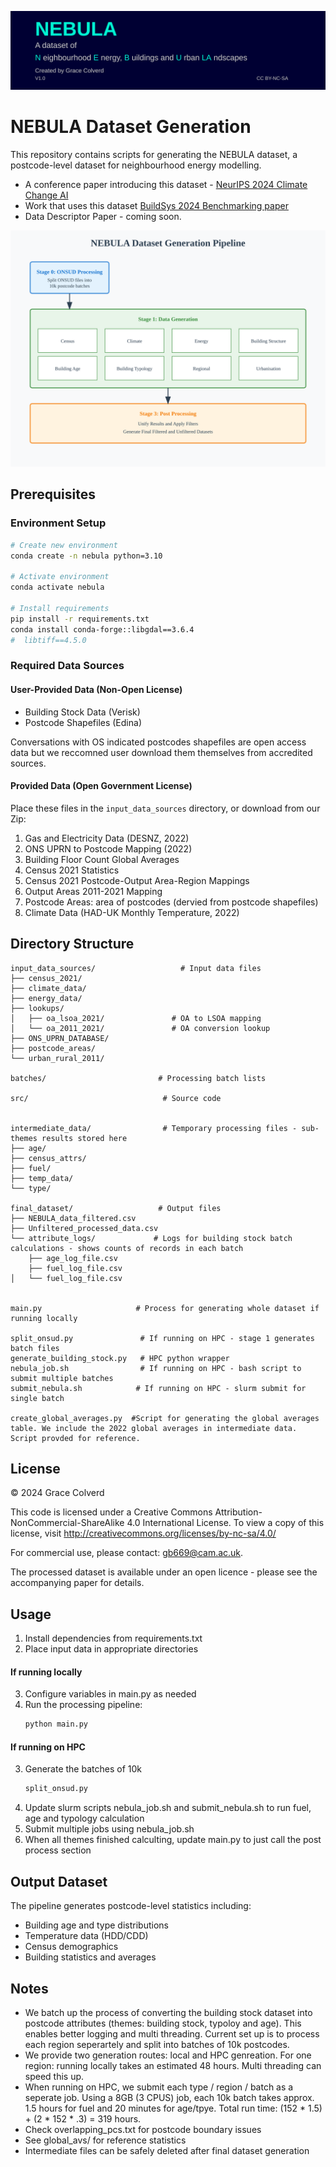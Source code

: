 ![NEBULA Pipeline](./images/github-header.svg)

# NEBULA Dataset Generation

This repository contains scripts for generating the NEBULA dataset, a postcode-level dataset for neighbourhood energy modelling. 

- A conference paper introducing this dataset - [NeurIPS 2024 Climate Change AI](https://s3.us-east-1.amazonaws.com/climate-change-ai/papers/neurips2024/23/paper.pdf) 
- Work that uses this dataset [BuildSys 2024 Benchmarking paper](https://dl.acm.org/doi/proceedings/10.1145/3671127?tocHeading=heading1)
- Data Descriptor Paper - coming soon. 


![NEBULA Pipeline](./images/nebula_pipeline.svg)


## Prerequisites

### Environment Setup
```bash
# Create new environment
conda create -n nebula python=3.10

# Activate environment
conda activate nebula

# Install requirements
pip install -r requirements.txt
conda install conda-forge::libgdal==3.6.4
#  libtiff==4.5.0
```

### Required Data Sources

#### User-Provided Data (Non-Open License)
- Building Stock Data (Verisk)
- Postcode Shapefiles (Edina)

Conversations with OS indicated postcodes shapefiles are open access data but we reccomned user download them themselves from accredited sources. 

#### Provided Data (Open Government License)
Place these files in the `input_data_sources` directory, or download from our Zip:

1. Gas and Electricity Data (DESNZ, 2022)
2. ONS UPRN to Postcode Mapping (2022)
3. Building Floor Count Global Averages
4. Census 2021 Statistics
5. Census 2021 Postcode-Output Area-Region Mappings
6. Output Areas 2011-2021 Mapping
7. Postcode Areas: area of postcodes (dervied from postcode shapefiles)
8. Climate Data (HAD-UK Monthly Temperature, 2022)

## Directory Structure

```
input_data_sources/                   # Input data files
├── census_2021/
├── climate_data/
├── energy_data/
├── lookups/
│   ├── oa_lsoa_2021/               # OA to LSOA mapping
│   └── oa_2011_2021/               # OA conversion lookup
├── ONS_UPRN_DATABASE/
├── postcode_areas/
└── urban_rural_2011/

batches/                         # Processing batch lists

src/                              # Source code


intermediate_data/                # Temporary processing files - sub-themes results stored here
├── age/
├── census_attrs/
├── fuel/ 
├── temp_data/         
└── type/

final_dataset/                   # Output files
├── NEBULA_data_filtered.csv
├── Unfiltered_processed_data.csv
└── attribute_logs/             # Logs for building stock batch calculations - shows counts of records in each batch 
    ├── age_log_file.csv
    ├── fuel_log_file.csv
│   └── fuel_log_file.csv


main.py                     # Process for generating whole dataset if running locally 

split_onsud.py               # If running on HPC - stage 1 generates batch files 
generate_building_stock.py   # HPC python wrapper 
nebula_job.sh                # If running on HPC - bash script to submit multiple batches 
submit_nebula.sh            # If running on HPC - slurm submit for single batch 

create_global_averages.py  #Script for generating the global averages table. We include the 2022 global averages in intermediate data. Script provded for reference.  
```

## License
© 2024 Grace Colverd

This code is licensed under a Creative Commons Attribution-NonCommercial-ShareAlike 4.0 International License. To view a copy of this license, visit http://creativecommons.org/licenses/by-nc-sa/4.0/

For commercial use, please contact: gb669@cam.ac.uk.

The processed dataset is available under an open licence - please see the accompanying paper for details. 

## Usage

1. Install dependencies from requirements.txt
2. Place input data in appropriate directories
#### If running locally 
3. Configure variables in main.py as needed
4. Run the processing pipeline:
   ```bash
   python main.py
   ```
#### If running on HPC 
3. Generate the batches of 10k
   ```bash
   split_onsud.py
   ```
4. Update slurm scripts nebula_job.sh and submit_nebula.sh to run fuel, age and typology calculation 
5. Submit multiple jobs using nebula_job.sh 
6. When all themes finished calculting, update main.py to just call the post process section 


## Output Dataset

The pipeline generates postcode-level statistics including:
- Building age and type distributions
- Temperature data (HDD/CDD)
- Census demographics
- Building statistics and averages

## Notes
- We batch up the process of converting the building stock dataset into postcode attributes (themes: building stock, typoloy and age). This enables better logging and multi threading. Current set up is to process each region seperartely and split into batches of 10k postcodes. 
- We provide two generation routes: local and HPC genreation. For one region: running locally takes an estimated 48 hours. Multi threading can speed this up.
- When running on HPC, we submit each type / region / batch as a seperate job. Using a 8GB (3 CPUS) job, each 10k batch takes approx. 1.5 hours for fuel and 20 minutes for age/tpye. Total run time: (152 * 1.5) + (2 * 152 * .3)  = 319 hours. 
- Check overlapping_pcs.txt for postcode boundary issues
- See global_avs/ for reference statistics
- Intermediate files can be safely deleted after final dataset generation

<!-- # NEBULA Dataset Generation

This repository contains scripts for generating the NEBULA dataset, a postcode-level dataset for neighbourhood energy modelling. 

## Prerequisites

# Install requirements
```
# Create new environment
conda create -n nebula python=3.10

# Activate environment
conda activate nebula

# Install requirements
pip install -r requirements.txt
conda install libgdal==3.6.4
conda install libtiff==4.5.0

```

### Required Data
#### User provided (not open licence)
1. Building Stock Data (Verisk)
3. Postcode Shapefiles (Edina)

#### Provided in Drive - download zip file and place in input_data_sources.
#####  Governmental data  were downloaded in April 2024 under the Open Government Licence.If you want more up to date, these can be replaced. 

1. Gas and Electricity data (DESNZ) (2022)
2. ONS ONSUD UPRN to Postcode Mapping (2022)
3. Global Averages for building floor count (derivation script is provided)
4. Census 2021 Statistics files (downloaded in April 2024)
5. Mapping from Postocdes to Output areas and regions (Census 2021)
6. Mapping from output areas 2011 to Output Areas 2021 (used for Rural/Urban 2011 classification)
7. Postcode areas: these were derived from ONS postcode shapefiles using the script generate_pc_area.py. You can replace with own. 
8. Climate data: Monthly temperature data from HAD-UK, Downloaded from CEDA, (2022)



## Directory Structure

```
input_data_sources/
    ├── census_2021
    ├── climate_data
    ├── energy_data
    ├── lookups
        ├──OA to LSOA mapping census 2021
        ├── OA 2011 to OA 2021 lookup
    ├── ONS_UPRN_DATABASE
    ├── postcode_areas
    └── urban_rural_2011

batches/  # Stores batch lists used in processing pipeline, more info in src/split_onsud_file
    ...
src/
    ├── global_avs/
       ├── Global average tables
    ├── age_perc_calc.py   # Age percentage calculations
    ├── age_perc_proc.py   # Age percentage processing
    ├── fuel_calc.py       # Fuel type calculations
    ├── fuel_proc.py       # Fuel type processing
    ├── global_av.py       # Generation of global averages
    ├── multi_thread.py    # Multithreading utilities
    ├── pc_main.py        # Framework for postcode level processing
    ├── post_process.py   # Post-processing utilities
    ├── postcode_utils.py # Utils functions
    ├── pre_process_buildings.py # Building data preprocessing
    ├── split_onsud_file.py     # ONSUD file splitting
    ├── type_calc.py      # Building type calculations
    └── type_proc.py      # Building type processing

intermediate_data/
    ... directory where intermediate files will be stored. Can be deleted after final dataset is generated

final_dataset/
    ... Folder for final dataset to be stored
        'NEBULA_data_filtered.csv' : the final nebula dataset, which is filtered / cleaned 
        'Unfiltered_processed_data.csv' : the whole postcode sample including mixed postcodes
    ├── attribute_logs
        .. logs for the fuel, age and typology building stock generation process, logs show the counts for each batch that are processed.

main.py # Dataset generation script 

```

## Usage

1. Set up your environment and install dependencies (requirements.txt recommended)
2. Place input data in appropriate directories
3. update any variables as needed in main.py
4. Execute the main processing pipeline:
```bash
python main.py
```
5. If any problems, you can re-run subsections of the pipeline from within main.py

## Output

The pipeline generates postcode-level statistics including:
- Building age distributions
- Building type distributions
- Local temperature data (HDD and CDD)
- Sociodemographics from uk census
- Global averages and statistics

## Notes

- Check `overlapping_pcs.txt` for any postcode overlap issues
- The `global_avs/` directory contains reference averages

  -->
